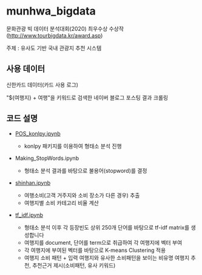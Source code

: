 # munhwa_bigdata

문화관광 빅 데이터 분석대회(2020) 최우수상 수상작(http://www.tourbigdata.kr/award.asp)

주제 : 유사도 기반 국내 관광지 추천 시스템

## 사용 데이터

신한카드 데이터(카드 사용 로그)

"${여행지} + 여행"을 키워드로 검색한 네이버 블로그 포스팅 결과 크롤링

## 코드 설명

- [POS_konlpy.ipynb](https://github.com/GyuhoonK/munhwa_bigdata/blob/master/POS_konlpy.ipynb)
  - konlpy 패키지를 이용하여 형태소 분석 진행
- Making_StopWords.ipynb
  - 형태소 분석 결과를 바탕으로 불용어(stopword)를 결정

- [shinhan.ipynb](https://github.com/GyuhoonK/munhwa_bigdata/blob/master/shinhan.ipynb)
  - 여행소비(고객 거주지와 소비 장소가 다른 경우) 추출
  - 여행지별 소비 카테고리 비율 계산

- [tf_idf.ipynb](https://github.com/GyuhoonK/munhwa_bigdata/blob/master/tf_idf.ipynb)
  - 형태소 분석 이후 각 등장빈도 상위 250개 단어를 바탕으로 tf-idf matrix를 생성합니다
  - 여행지를 document, 단어를 term으로 취급하여 각 여행지에 벡터 부여
  - 각 여행지에 부여된 벡터를 바탕으로 K-means Clustering 적용
  - 여행지 소비 패턴 + 입력 여행지와 유사한 소비패턴을 보이는 비유명 여행지 추천, 추천근거 제시(소비패턴, 유사 키워드)

